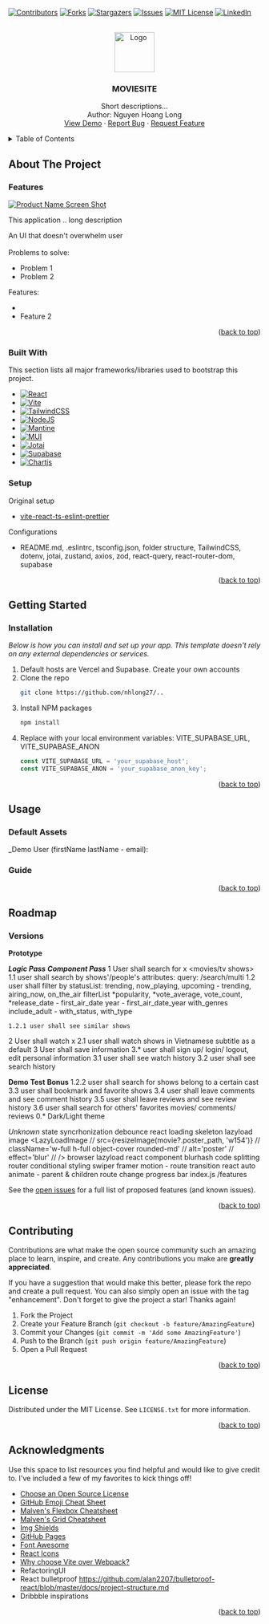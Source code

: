 <!-- Improved compatibility of back to top link: See: https://github.com/nhlong27/dengueapp/pull/73 -->
<a name="readme-top"></a>

<!-- PROJECT SHIELDS -->
[![Contributors][contributors-shield]][contributors-url]
[![Forks][forks-shield]][forks-url]
[![Stargazers][stars-shield]][stars-url]
[![Issues][issues-shield]][issues-url]
[![MIT License][license-shield]][license-url]
[![LinkedIn][linkedin-shield]][linkedin-url]

<!-- PROJECT LOGO -->
<br />
<div align="center">
  <a href="https://github.com/nhlong27/..">
    <img src="" alt="Logo" width="80" height="80">
  </a>

  <h3 align="center">MOVIESITE</h3>

  <p align="center">
    Short descriptions...
    <br />
    Author: Nguyen Hoang Long 
    <!-- <a href="https://github.com/nhlong27/dengueapp"><strong>Explore the docs »</strong></a> -->
    <!-- <br /> -->
    <br />
    <a href="">View Demo</a>
    ·
    <a href="https://github.com/nhlong27/../issues">Report Bug</a>
    ·
    <a href="https://github.com/nhlong27/../issues">Request Feature</a>
  </p>
</div>

<!-- TABLE OF CONTENTS -->
<details>
  <summary>Table of Contents</summary>
  <ol>
    <li>
      <a href="#about-the-project">About The Project</a>
      <ul>
        <li><a href="#built-with">Built With</a></li>
      </ul>
    </li>
    <li>
      <a href="#getting-started">Getting Started</a>
      <ul>
        <li><a href="#prerequisites">Prerequisites</a></li>
        <li><a href="#installation">Installation</a></li>
      </ul>
    </li>
    <li><a href="#usage">Usage</a></li>
    <li><a href="#roadmap">Roadmap</a></li>
    <li><a href="#contributing">Contributing</a></li>
    <li><a href="#license">License</a></li>
    <li><a href="#contact">Contact</a></li>
    <li><a href="#acknowledgments">Acknowledgments</a></li>
  </ol>
</details>


<!-- ABOUT THE PROJECT -->
## About The Project


### Features

[![Product Name Screen Shot][product-screenshot]](https://dengueapp.vercel.app/)

This application .. long description

An UI that doesn't overwhelm user
<br/>
<br/>
Problems to solve:
<ul>
  <li>Problem 1
  </li>
  <li>Problem 2
  </li>
</ul>
Features:
<ul>
  <li>
  </li>
  <li>Feature 2
  </li>
</ul>



<p align="right">(<a href="#readme-top">back to top</a>)</p>

### Built With

This section lists all major frameworks/libraries used to bootstrap this project.

* [![React][React-badge]][React-url]
* [![Vite][Vite-badge]][Vite-url]
* [![TailwindCSS][TailwindCSS-badge]][TailwindCSS-url]
* [![NodeJS][NodeJS-badge]][NodeJS-url]
* [![Mantine][Mantine-badge]][Mantine-url]
* [![MUI][MUI-badge]][MUI-url]
* [![Jotai][Jotai-badge]][Jotai-url]
* [![Supabase][Supabase-badge]][Supabase-url]
* [![Chartjs][Chartjs-badge]][Chartjs-url]


### Setup
Original setup 
* [vite-react-ts-eslint-prettier](https://github.com/igdev116/vite-react-ts-eslint-prettier)

Configurations
* README.md, .eslintrc, tsconfig.json, folder structure, TailwindCSS, dotenv, jotai, zustand, axios, zod, react-query, react-router-dom, supabase

<p align="right">(<a href="#readme-top">back to top</a>)</p>

<!-- GETTING STARTED -->
## Getting Started

<!-- ### Prerequisites

This is an example of how to list things you need to use the software and how to install them.
* npm
  ```sh
  npm install npm@latest -g
  ``` -->

### Installation

_Below is how you can install and set up your app. This template doesn't rely on any external dependencies or services._

1. Default hosts are Vercel and Supabase. Create your own accounts
2. Clone the repo
   ```sh
   git clone https://github.com/nhlong27/..
   ```
3. Install NPM packages
   ```sh
   npm install
   ```
4. Replace with your local environment variables: VITE_SUPABASE_URL, VITE_SUPABASE_ANON
   ```js
   const VITE_SUPABASE_URL = 'your_supabase_host'; 
   const VITE_SUPABASE_ANON = 'your_supabase_anon_key'; 
   
   ```

<p align="right">(<a href="#readme-top">back to top</a>)</p>


<!-- USAGE EXAMPLES -->
## Usage

### Default Assets
_Demo User (firstName lastName - email): 


### Guide
<!-- 

#### **Basic: Landing page, Auth, Dashboard**

- Home page: smoothscroll
- Sign up page: explain why only doctor, show mail validation 
_ Log in page: show logging in with existing doctor account 
- Account page: show avatar uploading, explain update personal info
_ Dashboard/Home: explain each section: dashboard, nurses, facilities, devices

#### **CRUD**
_ Device page: show device creation
_ Facility page: show room & bed creation
- Patient page: show patient registering & bed, device assignment
- Patient Detail page: explain update patient and assigning bed/device

#### **Monitoring: Data collection, Categorization, Alarms** 

- Device page: show device stream (virtual/real), explain receiving/paused
- Patient Detail page: show real-time line charts, show time series history charts
- Patient page: explain status, show categories
 
#### **Interaction: Messages, Scheduling** 

- Nurse page: show nurse registering & room assignment
- Message page: show messaging

#### **Alternatives**

- Nurse View/ Dashboard: show notifications from messages

- Patient View/ Dashboard: show telemetry data stream and line graphs -->

<!-- _For more examples, please refer to the [Documentation](https://example.com)_ -->

<p align="right">(<a href="#readme-top">back to top</a>)</p>


<!-- ROADMAP -->
## Roadmap
### Versions

<!-- # Design Layer

# Development Layer

# Deployment Layer -->

**Prototype**
<!-- ![Original project snapshot](assets/img/readme/project-screenshot.png?raw=true) -->

<!-- ### Todos
- [x] Refresh buttons  -->

***Logic Pass***
***Component Pass***
1 User shall search for x <movies/tv shows>
  1.1 user shall search by shows'/people's attributes:
    query: /search/multi
  1.2 user shall filter by
    statusList: trending, now_playing, upcoming - trending, airing_now, on_the_air
    filterList
    *popularity, *vote_average, vote_count, *release_date - first_air_date
    year - first_air_date_year
    with_genres
    include_adult - with_status, with_type
    
    1.2.1 user shall see similar shows
2 User shall watch x 
  2.1 user shall watch shows in Vietnamese subtitle as a default
3 User shall save information
    3.* user shall sign up/ login/ logout, edit personal information
  3.1 user shall see watch history
  3.2 user shall see search history

**Demo**
**Test**
**Bonus**
1.2.2 user shall search for shows belong to a certain cast
3.3 user shall bookmark and favorite shows
3.4 user shall leave comments and see comment history
3.5 user shall leave reviews and see review history
3.6 user shall search for others' favorites movies/ comments/ reviews
0.* Dark/Light theme

*Unknown*
state syncrhonization 
  debounce
  react loading skeleton
  lazyload
    image
    <LazyLoadImage
//               src={resizeImage(movie?.poster_path, 'w154')}
//               className='w-full h-full object-cover rounded-md'
//               alt='poster'
//               effect='blur'
//             />
      browser lazyload
      react component
      blurhash
    code splitting
      router
      conditional
styling 
  swiper
  framer motion - route transition
  react auto animate - parent & children
  route change 
    progress bar
index.js /features



See the [open issues](https://github.com/nhlong27/dengueapp/issues) for a full list of proposed features (and known issues).

<p align="right">(<a href="#readme-top">back to top</a>)</p>

<!-- CONTRIBUTING -->
## Contributing

Contributions are what make the open source community such an amazing place to learn, inspire, and create. Any contributions you make are **greatly appreciated**.

If you have a suggestion that would make this better, please fork the repo and create a pull request. You can also simply open an issue with the tag "enhancement".
Don't forget to give the project a star! Thanks again!

1. Fork the Project
2. Create your Feature Branch (`git checkout -b feature/AmazingFeature`)
3. Commit your Changes (`git commit -m 'Add some AmazingFeature'`)
4. Push to the Branch (`git push origin feature/AmazingFeature`)
5. Open a Pull Request

<p align="right">(<a href="#readme-top">back to top</a>)</p>


<!-- LICENSE -->
## License

Distributed under the MIT License. See `LICENSE.txt` for more information.

<p align="right">(<a href="#readme-top">back to top</a>)</p>


<!-- ACKNOWLEDGMENTS -->
## Acknowledgments

Use this space to list resources you find helpful and would like to give credit to. I've included a few of my favorites to kick things off!

* [Choose an Open Source License](https://choosealicense.com)
* [GitHub Emoji Cheat Sheet](https://www.webpagefx.com/tools/emoji-cheat-sheet)
* [Malven's Flexbox Cheatsheet](https://flexbox.malven.co/)
* [Malven's Grid Cheatsheet](https://grid.malven.co/)
* [Img Shields](https://shields.io)
* [GitHub Pages](https://pages.github.com)
* [Font Awesome](https://fontawesome.com)
* [React Icons](https://react-icons.github.io/react-icons/search)
* [Why choose Vite over Webpack?](https://www.reddit.com/r/vuejs/comments/r0fbfw/eli5_why_is_vite_so_much_faster_than_webpack/)
* RefactoringUI
* React bulletproof https://github.com/alan2207/bulletproof-react/blob/master/docs/project-structure.md
* Dribbble inspirations

<p align="right">(<a href="#readme-top">back to top</a>)</p>


<!-- MARKDOWN LINKS & IMAGES -->

<!-- https://www.markdownguide.org/basic-syntax/#reference-style-links -->
[contributors-shield]: https://img.shields.io/github/contributors/nhlong27/dengueapp.svg?style=for-the-badge
[contributors-url]: https://github.com/nhlong27/dengueapp/graphs/contributors
[forks-shield]: https://img.shields.io/github/forks/nhlong27/dengueapp.svg?style=for-the-badge
[forks-url]: https://github.com/nhlong27/dengueapp/network/members
[stars-shield]: https://img.shields.io/github/stars/nhlong27/dengueapp.svg?style=for-the-badge
[stars-url]: https://github.com/nhlong27/dengueapp/stargazers
[issues-shield]: https://img.shields.io/github/issues/nhlong27/dengueapp.svg?style=for-the-badge
[issues-url]: https://github.com/nhlong27/dengueapp/issues
[license-shield]: https://img.shields.io/github/license/nhlong27/dengueapp.svg?style=for-the-badge
[license-url]: https://github.com/nhlong27/dengueapp/blob/master/LICENSE.txt
[linkedin-shield]: https://img.shields.io/badge/-LinkedIn-black.svg?style=for-the-badge&logo=linkedin&colorB=555
[linkedin-url]: https://www.linkedin.com/in/long-nguyen-95517b250/

<!-- Screenshots -->
[product-screenshot]: assets/img/readme/homepage.png

<!-- Frameworks/libraries -->
[React-badge]: https://img.shields.io/badge/React-20232A?style=for-the-badge&logo=react&logoColor=61DAFB
[React-url]: https://reactjs.org/
[Vite-badge]: https://img.shields.io/badge/vite-%23646CFF.svg?style=for-the-badge&logo=vite&logoColor=white
[Vite-url]: https://vitejs.dev/
[TailwindCSS-badge]: https://img.shields.io/badge/tailwindcss-%2338B2AC.svg?style=for-the-badge&logo=tailwind-css&logoColor=white
[TailwindCSS-url]: https://tailwindcss.com/
[MUI-badge]: https://img.shields.io/badge/MUI-%230081CB.svg?style=for-the-badge&logo=mui&logoColor=white
[MUI-url]: https://mui.com/
[Chartjs-badge]: https://img.shields.io/badge/-Chart.js-pink?style=for-the-badge
[Chartjs-url]: https://www.chartjs.org/
[Jotai-badge]: https://img.shields.io/badge/-Jotai-white?style=for-the-badge
[Jotai-url]: https://jotai.org/
[Mantine-badge]: https://img.shields.io/badge/-Mantine-blue?style=for-the-badge
[Mantine-url]: https://mantine.dev/pages/getting-started/
[NodeJS-badge]: https://img.shields.io/badge/node.js-6DA55F?style=for-the-badge&logo=node.js&logoColor=white
[NodeJS-url]: https://nodejs.org/en/
[Supabase-badge]: https://img.shields.io/badge/Supabase-3ECF8E?style=for-the-badge&logo=supabase&logoColor=white
[Supabase-url]: https://supabase.com/